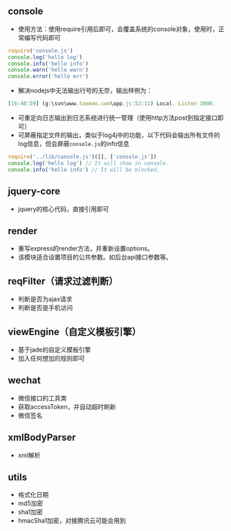 ## console
* 使用方法：使用require引用后即可，会覆盖系统的console对象，使用时，正常编写代码即可
```js
require('console.js')
console.log('hello log')
console.info('hello info')
console.warn('hello warn')
console.error('hello err')
```
* 解决nodejs中无法输出行号的无奈，输出样例为：
```js
[16:40:59] (g:\svn\www.toomao.com\app.js:52:11) Local. Listen 3000.
```
* 可重定向日志输出到日志系统进行统一管理（使用http方法post到指定接口即可）
* 可屏蔽指定文件的输出，类似于log4j中的功能，以下代码会输出所有文件的log信息，但会屏蔽`console.js`的info信息
```js
require('../lib/console.js')([], ['console.js'])
console.log('hello log') // It will show in console.
console.info('hello info') // It will be blocked.
```

## jquery-core
* jquery的核心代码，直接引用即可

## render
* 重写express的render方法，并重新设置options。
* 该模块适合设置项目的公共参数。如后台api接口参数等。

## reqFilter（请求过滤判断）
* 判断是否为ajax请求
* 判断是否是手机访问

## viewEngine（自定义模板引擎）
* 基于jade的自定义模板引擎
* 加入任何想加的规则即可

## wechat
* 微信接口的工具类
* 获取accessToken，并自动超时刷新
* 微信签名

## xmlBodyParser
* xml解析

## utils
* 格式化日期
* md5加密
* sha1加密
* hmacSha1加密，对接腾讯云可能会用到
